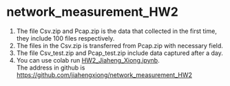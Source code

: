 # network_measurement_HW2
1. The file Csv.zip and Pcap.zip is the data that collected in the first time, they include  100 files respectively.
2. The files in the Csv.zip is transferred from Pcap.zip with necessary field.
3. The file Csv_test.zip and Pcap_test.zip include data captured after a day.
4. You can use colab run [HW2_Jiaheng_Xiong.ipynb](HW2_Jiaheng_Xiong.ipynb).\
The address in github is https://github.com/jiahengxiong/network_measurement_HW2